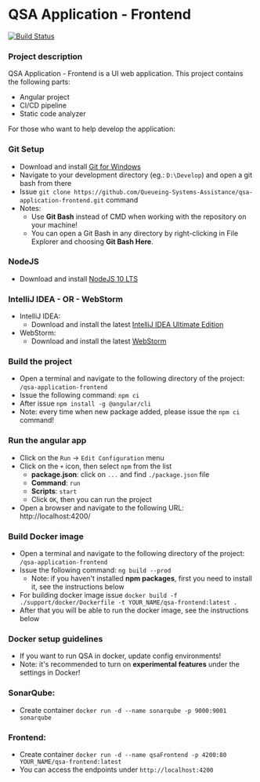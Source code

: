 # QSA Application - Frontend 
[![Build Status](https://travis-ci.com/Queueing-Systems-Assistance/qsa-application-frontend.svg?branch=master)](https://travis-ci.com/Queueing-Systems-Assistance/qsa-application-frontend)

### Project description

QSA Application - Frontend is a UI web application. This project contains the following parts:

- Angular project
- CI/CD pipeline
- Static code analyzer

For those who want to help develop the application:

### Git Setup
- Download and install [Git for Windows](https://git-scm.com/downloads)
- Navigate to your development directory (eg.: `D:\Develop`) and open a git bash from there
- Issue `git clone https://github.com/Queueing-Systems-Assistance/qsa-application-frontend.git` command
- Notes:
  - Use **Git Bash** instead of CMD when working with the repository on your machine!
  - You can open a Git Bash in any directory by right-clicking in File Explorer and choosing **Git Bash Here**.

### NodeJS
- Download and install [NodeJS 10 LTS](https://nodejs.org/en/)

### IntelliJ IDEA - OR - WebStorm
- IntelliJ IDEA:
  - Download and install the latest [IntelliJ IDEA Ultimate Edition](https://www.jetbrains.com/idea/download/)
- WebStorm:
  - Download and install the latest [WebStorm](https://www.jetbrains.com/webstorm/download/)

### Build the project

- Open a terminal and navigate to the following directory of the project: `/qsa-application-frontend`
- Issue the following command: `npm ci`
- After issue `npm install -g @angular/cli`
- Note: every time when new package added, please issue the `npm ci` command!

### Run the angular app

- Click on the `Run` -> `Edit Configuration` menu
- Click on the `+` icon, then select `npm` from the list
  - **package.json**: click on `...` and find `./package.json` file
  - **Command**: `run`
  - **Scripts**: `start`
  - Click `OK`, then you can run the project
- Open a browser and navigate to the following URL: http://localhost:4200/

### Build Docker image

- Open a terminal and navigate to the following directory of the project: `/qsa-application-frontend`
- Issue the following command: `ng build --prod`
  - Note: if you haven't installed **npm packages**, first you need to install it, see the instructions below
- For building docker image issue `docker build -f ./support/docker/Dockerfile -t YOUR_NAME/qsa-frontend:latest .`
- After that you will be able to run the docker image, see the instructions below

### Docker setup guidelines

- If you want to run QSA in docker, update config environments!
- Note: it's recommended to turn on **experimental features** under the settings in Docker!

### SonarQube:
  - Create container `docker run -d --name sonarqube -p 9000:9001 sonarqube`

### Frontend:
  - Create container `docker run -d --name qsaFrontend -p 4200:80 YOUR_NAME/qsa-frontend:latest`
  - You can access the endpoints under `http://localhost:4200`
